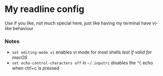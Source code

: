 # My readline config
Use if you like, not much special here, just like having my terminal have vi-like behaviour

### Notes
- `set editing-mode vi` enables vi mode for most shells *test if valid for macOS*
- `set echo-control-characters off` in `~/.inputrc` disables the `^C` echo when ctrl+c is pressed
